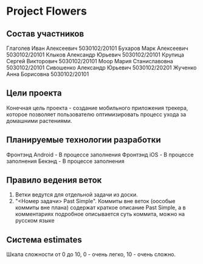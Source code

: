 # Project Flowers
## Состав участников
Глаголев Иван Алексеевич 5030102/20101
Бухаров Марк Алексеевич 5030102/20101
Клыков Александр Юрьевич 5030102/20101
Крупица Сергей Викторович 5030102/20101
Моор Мария Станиславовна 5030102/20101
Сивошенко Александр Юрьевич 5030102/20201
Жученко Анна Борисовна 5030102/20101


## Цели проекта 
Конечная цель проекта - создание мобильного приложения трекера, которое позволяет пользователю оптимизировать процесс ухода за домашними растениями. 

## Планируемые технологии разработки
Фронтэнд Android - В процессе заполнения
Фронтэнд iOS - В процессе заполнения
Бекэнд - В процессе заполнения

## Правило ведения веток
1. Ветки ведутся для отдельной задачи из доски.
2. "<Номер задачи> Past Simple". Коммиты вне веток (оособые коммиты вне плана) содержат краткое описание Past Simple, а в комментариях подробное описывается суть коммита, можно на русском языке

## Система estimates
Шкала сложности от 0 до 10, 0 - очень легко, 10 - очень сложно.
